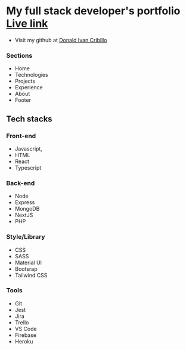 # My full stack developer's portfolio [Live link](https://donaldivancribillo.herokuapp.com/)

- Visit my github at [Donald Ivan Cribillo](https://github.com/DonaldIvan)

### Sections

- Home
- Technologies
- Projects
- Experience
- About
- Footer

## Tech stacks

### Front-end

- Javascript,
- HTML
- React
- Typescript

### Back-end

- Node
- Express
- MongoDB
- NextJS
- PHP

### Style/Library

- CSS
- SASS
- Material UI
- Bootsrap
- Tailwind CSS

### Tools

- Git
- Jest
- Jira
- Trello
- VS Code
- Firebase
- Heroku
